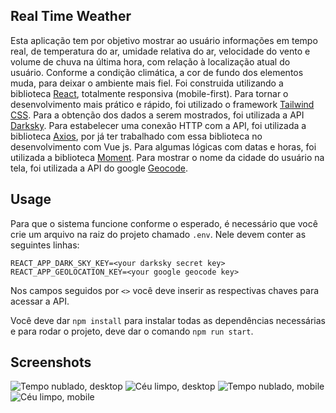 ## Real Time Weather
Esta aplicação tem por objetivo mostrar ao usuário informações em tempo real, de temperatura do ar, umidade relativa do ar, velocidade do vento e volume de chuva na última hora, com relação à localização atual do usuário. Conforme a condição climática, a cor de fundo dos elementos muda, para deixar o ambiente mais fiel. Foi construida utilizando a biblioteca [React](https://pt-br.reactjs.org/), totalmente responsiva (mobile-first). Para tornar o desenvolvimento mais prático e rápido, foi utilizado o framework [Tailwind CSS](https://blog.logrocket.com/create-react-app-and-tailwindcss/). Para a obtenção dos dados a serem mostrados, foi utilizada a API [Darksky](https://darksky.net/dev/docs). Para estabelecer uma conexão HTTP com a API, foi utilizada a biblioteca [Axios](https://github.com/axios/axios), por já ter trabalhado com essa biblioteca no desenvolvimento com Vue js. Para algumas lógicas com datas e horas, foi utilizada a biblioteca [Moment](https://momentjs.com/). Para mostrar o nome da cidade do usuário na tela, foi utilizada a API do google [Geocode](https://developers.google.com/maps/documentation/geocoding/start). 
## Usage
Para que o sistema funcione conforme o esperado, é necessário que você crie um arquivo na raiz do projeto chamado `.env`. Nele devem conter as seguintes linhas: 

    REACT_APP_DARK_SKY_KEY=<your darksky secret key>
    REACT_APP_GEOLOCATION_KEY=<your google geocode key>
Nos campos seguidos por `<>` você deve inserir as respectivas chaves para acessar a API.

Você deve dar `npm install` para instalar todas as dependências necessárias e para rodar o projeto, deve dar o comando `npm run start`.
## Screenshots
![Tempo nublado, desktop](https://user-images.githubusercontent.com/29802533/71583609-f4267c00-2aed-11ea-87c8-7df272130892.png)
![Céu limpo, desktop](https://user-images.githubusercontent.com/29802533/71583624-06081f00-2aee-11ea-990d-e6ccea3f5545.png)
![Tempo nublado, mobile](https://user-images.githubusercontent.com/29802533/71583636-15876800-2aee-11ea-95e5-261133ca02ba.png)
![Céu limpo, mobile](https://user-images.githubusercontent.com/29802533/71583645-2041fd00-2aee-11ea-8411-cc8b725c3307.png)
